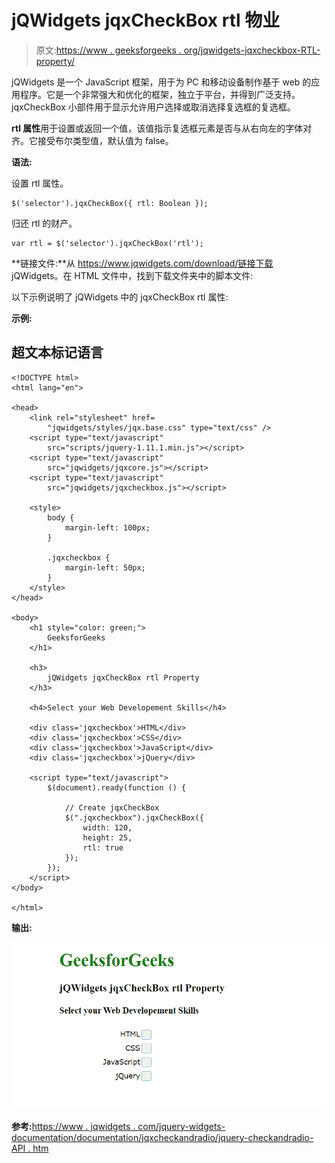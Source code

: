 # jQWidgets jqxCheckBox rtl 物业

> 原文:[https://www . geeksforgeeks . org/jqwidgets-jqxcheckbox-RTL-property/](https://www.geeksforgeeks.org/jqwidgets-jqxcheckbox-rtl-property/)

jQWidgets 是一个 JavaScript 框架，用于为 PC 和移动设备制作基于 web 的应用程序。它是一个非常强大和优化的框架，独立于平台，并得到广泛支持。jqxCheckBox 小部件用于显示允许用户选择或取消选择复选框的复选框。

**rtl 属性**用于设置或返回一个值，该值指示复选框元素是否与从右向左的字体对齐。它接受布尔类型值，默认值为 false。

**语法:**

设置 rtl 属性。

```
$('selector').jqxCheckBox({ rtl: Boolean });
```

归还 rtl 的财产。

```
var rtl = $('selector').jqxCheckBox('rtl');
```

**链接文件:**从 https://www.jqwidgets.com/download/链接下载 jQWidgets。在 HTML 文件中，找到下载文件夹中的脚本文件:

> <link rel="”stylesheet”" href="”jqwidgets/styles/jqx.base.css”" type="”text/css”">

以下示例说明了 jQWidgets 中的 jqxCheckBox rtl 属性:

**示例:**

## 超文本标记语言

```
<!DOCTYPE html>
<html lang="en">

<head>
    <link rel="stylesheet" href=
        "jqwidgets/styles/jqx.base.css" type="text/css" />
    <script type="text/javascript" 
        src="scripts/jquery-1.11.1.min.js"></script>
    <script type="text/javascript" 
        src="jqwidgets/jqxcore.js"></script>
    <script type="text/javascript" 
        src="jqwidgets/jqxcheckbox.js"></script>

    <style>
        body {
            margin-left: 100px;
        }

        .jqxcheckbox {
            margin-left: 50px;
        }
    </style>
</head>

<body>
    <h1 style="color: green;">
        GeeksforGeeks
    </h1>

    <h3>
        jQWidgets jqxCheckBox rtl Property
    </h3>

    <h4>Select your Web Developement Skills</h4>

    <div class='jqxcheckbox'>HTML</div>
    <div class='jqxcheckbox'>CSS</div>
    <div class='jqxcheckbox'>JavaScript</div>
    <div class='jqxcheckbox'>jQuery</div>

    <script type="text/javascript">
        $(document).ready(function () {

            // Create jqxCheckBox
            $(".jqxcheckbox").jqxCheckBox({
                width: 120,
                height: 25,
                rtl: true
            });
        });
    </script>
</body>

</html>
```

**输出:**

![](img/b6f3495910eeada06da1cb0c69e7e9b6.png)

**参考:**[https://www . jqwidgets . com/jquery-widgets-documentation/documentation/jqxcheckandradio/jquery-checkandradio-API . htm](https://www.jqwidgets.com/jquery-widgets-documentation/documentation/jqxcheckandradio/jquery-checkandradio-api.htm)